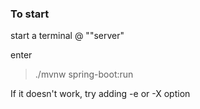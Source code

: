 ### To start

start a terminal @ ""server"

enter

> ./mvnw spring-boot:run

If it doesn't work, try adding -e or -X option
